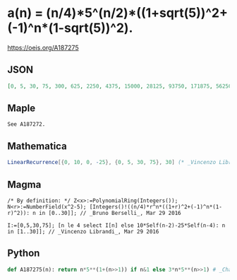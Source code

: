 # a\(n\) \= \(n/4\)\*5^\(n/2\)\*\(\(1\+sqrt\(5\)\)^2\+\(\-1\)^n\*\(1\-sqrt\(5\)\)^2\)\.
https://oeis.org/A187275
## JSON
```JSON
[0, 5, 30, 75, 300, 625, 2250, 4375, 15000, 28125, 93750, 171875, 562500, 1015625, 3281250, 5859375, 18750000, 33203125, 105468750, 185546875, 585937500, 1025390625, 3222656250, 5615234375, 17578125000, 30517578125, 95214843750, 164794921875, 512695312500, 885009765625, 2746582031250]
```
## Maple
```Maple
See A187272.
```
## Mathematica
```Mathematica
LinearRecurrence[{0, 10, 0, -25}, {0, 5, 30, 75}, 30] (* _Vincenzo Librandi_, Mar 29 2016 *)
```
## Magma
```Magma
/* By definition: */ Z<x>:=PolynomialRing(Integers()); N<r>:=NumberField(x^2-5); [Integers()!((n/4)*r^n*((1+r)^2+(-1)^n*(1-r)^2)): n in [0..30]]; // _Bruno Berselli_, Mar 29 2016
```
```Magma
I:=[0,5,30,75]; [n le 4 select I[n] else 10*Self(n-2)-25*Self(n-4): n in [1..30]]; // _Vincenzo Librandi_, Mar 29 2016
```
## Python
```Python
def A187275(n): return n*5**(1+(n>>1)) if n&1 else 3*n*5**(n>>1) # _Chai Wah Wu_, Feb 19 2024
```
